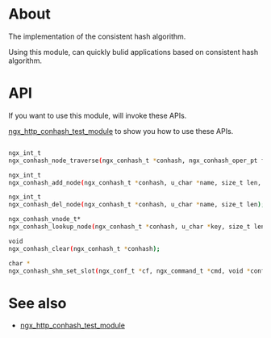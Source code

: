 About
========

The implementation of the consistent hash algorithm.

Using this module, can quickly bulid applications based on consistent hash algorithm.


API
========

If you want to use this module, will invoke these APIs.

[ngx_http_conhash_test_module][] to show you how to use these APIs.

```bash

ngx_int_t 
ngx_conhash_node_traverse(ngx_conhash_t *conhash, ngx_conhash_oper_pt func, void *data);

ngx_int_t 
ngx_conhash_add_node(ngx_conhash_t *conhash, u_char *name, size_t len, void *data);

ngx_int_t 
ngx_conhash_del_node(ngx_conhash_t *conhash, u_char *name, size_t len);

ngx_conhash_vnode_t* 
ngx_conhash_lookup_node(ngx_conhash_t *conhash, u_char *key, size_t len);

void 
ngx_conhash_clear(ngx_conhash_t *conhash);

char *
ngx_conhash_shm_set_slot(ngx_conf_t *cf, ngx_command_t *cmd, void *conf);

```

See also
========
* [ngx_http_conhash_test_module][]

[ngx_http_conhash_test_module]: https://github.com/agile6v/ngx_http_conhash_test_module

